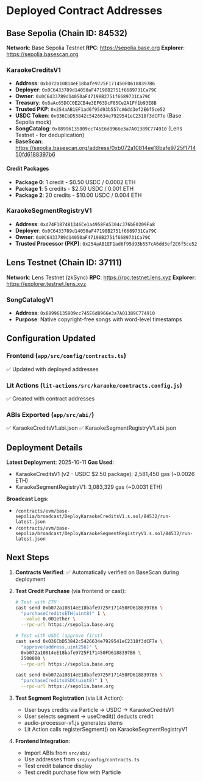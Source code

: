 # Deployed Contract Addresses

## Base Sepolia (Chain ID: 84532)
**Network**: Base Sepolia Testnet
**RPC**: https://sepolia.base.org
**Explorer**: https://sepolia.basescan.org

### KaraokeCreditsV1
- **Address**: `0xb072a10814eE18bafe9725F171450FD6188397B6`
- **Deployer**: `0x0C6433789d14050aF47198B2751f6689731Ca79C`
- **Owner**: `0x0C6433789d14050aF47198B2751f6689731Ca79C`
- **Treasury**: `0x8aAc65DCC0E2CB4e3EF63DcF85Ce2A1Ff1b93E8B`
- **Trusted PKP**: `0x254aAB1EF1ad6f95d93b557cA6dd3ef2E6f5ce52`
- **USDC Token**: `0x036CbD53842c5426634e7929541eC2318f3dCF7e` (Base Sepolia mock)
- **SongCatalog**: `0x88996135809cc745E6d8966e3a7A01389C774910` (Lens Testnet - for deduplication)
- **BaseScan**: https://sepolia.basescan.org/address/0xb072a10814ee18bafe9725f171450fd6188397b6

#### Credit Packages
- **Package 0**: 1 credit - $0.50 USDC / 0.0002 ETH
- **Package 1**: 5 credits - $2.50 USDC / 0.001 ETH
- **Package 2**: 20 credits - $10.00 USDC / 0.004 ETH

### KaraokeSegmentRegistryV1
- **Address**: `0xd74F1874B1346Ce1a4958FA5304c376bE0209Fa8`
- **Deployer**: `0x0C6433789d14050aF47198B2751f6689731Ca79C`
- **Owner**: `0x0C6433789d14050aF47198B2751f6689731Ca79C`
- **Trusted Processor (PKP)**: `0x254aAB1EF1ad6f95d93b557cA6dd3ef2E6f5ce52`

## Lens Testnet (Chain ID: 37111)
**Network**: Lens Testnet (zkSync)
**RPC**: https://rpc.testnet.lens.xyz
**Explorer**: https://explorer.testnet.lens.xyz

### SongCatalogV1
- **Address**: `0x88996135809cc745E6d8966e3a7A01389C774910`
- **Purpose**: Native copyright-free songs with word-level timestamps

## Configuration Updated

### Frontend (`app/src/config/contracts.ts`)
✅ Updated with deployed addresses

### Lit Actions (`lit-actions/src/karaoke/contracts.config.js`)
✅ Created with contract addresses

### ABIs Exported (`app/src/abi/`)
✅ KaraokeCreditsV1.abi.json
✅ KaraokeSegmentRegistryV1.abi.json

## Deployment Details

**Latest Deployment**: 2025-10-11
**Gas Used**:
- KaraokeCreditsV1 (v2 - USDC $2.50 package): 2,581,450 gas (~0.0026 ETH)
- KaraokeSegmentRegistryV1: 3,083,329 gas (~0.0031 ETH)

**Broadcast Logs**:
- `/contracts/evm/base-sepolia/broadcast/DeployKaraokeCreditsV1.s.sol/84532/run-latest.json`
- `/contracts/evm/base-sepolia/broadcast/DeployKaraokeSegmentRegistryV1.s.sol/84532/run-latest.json`

## Next Steps

1. **Contracts Verified**: ✅ Automatically verified on BaseScan during deployment

2. **Test Credit Purchase** (via frontend or cast):
   ```bash
   # Test with ETH
   cast send 0xb072a10814eE18bafe9725F171450FD6188397B6 \
     "purchaseCreditsETH(uint8)" 1 \
     --value 0.001ether \
     --rpc-url https://sepolia.base.org

   # Test with USDC (approve first)
   cast send 0x036CbD53842c5426634e7929541eC2318f3dCF7e \
     "approve(address,uint256)" \
     0xb072a10814eE18bafe9725F171450FD6188397B6 \
     2500000 \
     --rpc-url https://sepolia.base.org

   cast send 0xb072a10814eE18bafe9725F171450FD6188397B6 \
     "purchaseCreditsUSDC(uint8)" 1 \
     --rpc-url https://sepolia.base.org
   ```

3. **Test Segment Registration** (via Lit Action):
   - User buys credits via Particle → USDC → KaraokeCreditsV1
   - User selects segment → useCredit() deducts credit
   - audio-processor-v1.js generates stems
   - Lit Action calls registerSegment() on KaraokeSegmentRegistryV1

4. **Frontend Integration**:
   - Import ABIs from `src/abi/`
   - Use addresses from `src/config/contracts.ts`
   - Test credit balance display
   - Test credit purchase flow with Particle
